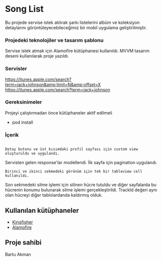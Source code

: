 # Song List

Bu projede servise istek atılırak şarkı listelerini albüm ve koleksiyon detaylarını görüntüleyecebileceğimiz  bir mobil uygulama geliştirilmiştir.

### Projedeki teknolojiler ve tasarım şablonu 
  Servise istek atmak için Alamofire kütüphanesi kullanıldı. MVVM tasarım deseni kullanılarak proje yazıldı. 
  
### Servisler 
https://itunes.apple.com/search?term=jack+johnson&amp;limit=N&amp;offset=X
https://itunes.apple.com/search?term=jack+johnson

### Gereksinimeler
Projeyi çalıştırmadan önce kütüphaneler aktif edilmeli 
- pod install 


### İçerik

 
```

Detay butonu ve üst kısımdaki profil sayfası için custom view oluşturuldu ve uygulandı.

```
Servisten gelen response'lar modellendi. İlk sayfa için pagination uygulandı.

```
Birinci ve ikinci sekmedeki görünüm için tek bir tableview cell kullanıldı.

```
Son sekmedeki silme işlemi için silinen hücre tutuldu ve diğer sayfalarda bu hücrenin konumu bulunarak silme işlemi gerçekleştirildi.
TrackId değeri aynı olan hücreyi diğer tablolardanda kaldırmış olduk.


## Kullanılan kütüphaneler

* [Kingfisher](https://github.com/onevcat/Kingfisher/)
* [Alamofire](https://github.com/Alamofire/Alamofire/)

## Proje sahibi

Bartu Akman

